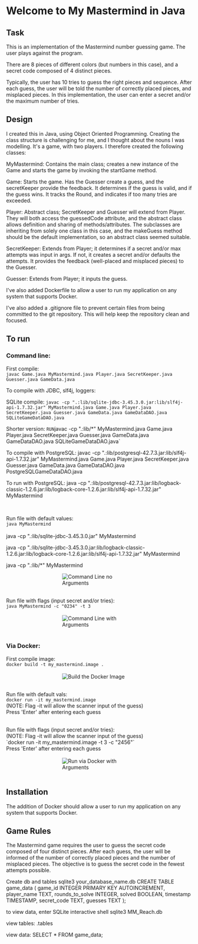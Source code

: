# Welcome to My Mastermind in Java
## Task
This is an implementation of the Mastermind number guessing game. The user plays against the program.

There are 8 pieces of different colors (but numbers in this case), and a secret code composed of 4 distinct pieces.

Typically, the user has 10 tries to guess the right pieces and sequence. After each guess, the user will be told the number of correctly placed pieces, and misplaced pieces. In this implementation, the user can enter a secret and/or the maximum number of tries.


## Design
I created this in Java, using Object Oriented Programming. Creating the class structure is challenging for me, and I thought about the 
nouns I was modelling. It's a game, with two players. I therefore created the following classes:

MyMastermind: Contains the main class; creates a new instance of the Game and starts the game by invoking the startGame method.

Game: Starts the game. Has the Guesser create a guess, and the secretKeeper provide the feedback. It determines if the guess is valid, and if the guess wins. It tracks the Round, and indicates if too many tries are exceeded.

Player: Abstract class; SecretKeeper and Guesser will extend from Player. They will both access the guessedCode attribute, and the abstract class allows definition and sharing of methods/attributes. The subclasses are inheriting from solely one class in this case, and the makeGuess method should be the default implementation, so an abstract class seemed suitable. 

SecretKeeper: Extends from Player; it determines if a secret and/or max attempts was input in args. If not, it creates a secret and/or defaults the attempts. It provides the feedback (well-placed and misplaced pieces) to the Guesser.

Guesser: Extends from Player; it inputs the guess.


I've also added Dockerfile to allow a user to run my application on any system that supports Docker.

I've also added a .gitignore file to prevent certain files from being committed to the git repository. This will help keep the repository clean and focused.


## To run
### Command line:
First compile:</br> `javac Game.java MyMastermind.java Player.java SecretKeeper.java Guesser.java GameData.java` 

To compile with JDBC, slf4j, loggers:

SQLite compile:
 `javac -cp ".:lib/sqlite-jdbc-3.45.3.0.jar:lib/slf4j-api-1.7.32.jar" MyMastermind.java Game.java Player.java SecretKeeper.java Guesser.java GameData.java GameDataDAO.java SQLiteGameDataDAO.java`

Shorter version:
` RUN `javac -cp ".:lib/*" MyMastermind.java Game.java Player.java SecretKeeper.java Guesser.java GameData.java GameDataDAO.java SQLiteGameDataDAO.java`


 To compile with PostgreSQL:
 javac -cp ".:lib/postgresql-42.7.3.jar:lib/slf4j-api-1.7.32.jar" MyMastermind.java Game.java Player.java SecretKeeper.java Guesser.java GameData.java GameDataDAO.java PostgreSQLGameDataDAO.java



To run with PostgreSQL:
java -cp ".:lib/postgresql-42.7.3.jar:lib/logback-classic-1.2.6.jar:lib/logback-core-1.2.6.jar:lib/slf4j-api-1.7.32.jar" MyMastermind


</br>

Run file with default values:</br> `java MyMastermind`</br>
 </br>
 java -cp ".:lib/sqlite-jdbc-3.45.3.0.jar" MyMastermind


 java -cp ".:lib/sqlite-jdbc-3.45.3.0.jar:lib/logback-classic-1.2.6.jar:lib/logback-core-1.2.6.jar:lib/slf4j-api-1.7.32.jar" MyMastermind
 
java -cp ".:lib/*" MyMastermind



<img 
src="./ScreenCaps/CLInoArgs.png"
alt="Command Line no Arguments" 
title="CLI no Args"
style="display: block; margin: 0 auto; max-width: 200px">
</br>

Run file with flags (input secret and/or tries):</br> `java MyMastermind -c "0234" -t 3`</br>
 </br>
<img 
src="./ScreenCaps/CLIwithArgs.png"
alt="Command Line with Arguments" 
title="CLI with Args"
style="display: block; margin: 0 auto; max-width: 200px">
</br>

### Via Docker:
First compile image:</br> `docker build -t my_mastermind.image .` </br>
 </br>
<img 
src="./ScreenCaps/DockerBuildImage.png"
alt="Build the Docker Image" 
title="Build Docker Image"
style="display: block; margin: 0 auto; max-width: 200px">
</br>




Run file with default vals:</br> `docker run -it my_mastermind.image` </br>
(NOTE: Flag -it will allow the scanner input of the guess) </br>
Press 'Enter' after entering each guess </br>

</br>
Run file with flags (input secret and/or tries):</br>
(NOTE: Flag -it will allow the scanner input of the guess) </br>
 `docker run -it my_mastermind.image -t 3 -c "2456"` </br>
Press 'Enter' after entering each guess </br>
 </br>
<img 
src="./ScreenCaps/DockerRunwithArgs.png"
alt="Run via Docker with Arguments" 
title="Docker Run with Args"
style="display: block; margin: 0 auto; max-width: 200px">
</br>


## Installation
The addition of Docker should allow a user to run my application on any system that supports Docker.

## Game Rules
The Mastermind game requires the user to guess the secret code composed of four distinct pieces. After each guess, the user will be informed of the number of correctly placed pieces and the number of misplaced pieces. The objective is to guess the secret code in the fewest attempts possible.



Create db and tables
sqlite3 your_database_name.db
CREATE TABLE game_data (
    game_id INTEGER PRIMARY KEY AUTOINCREMENT,
    player_name TEXT,
    rounds_to_solve INTEGER,
    solved BOOLEAN,
    timestamp TIMESTAMP,
    secret_code TEXT,
    guesses TEXT
);

to view data,
enter SQLite interactive shell
sqlite3 MM_Reach.db

view tables:
.tables

view data:
SELECT * FROM game_data;

